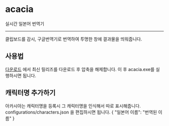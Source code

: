 # acacia
실시간 일본어 번역기

---
클립보드를 감시, 구글번역기로 번역하여 투명한 창에 결과물을 띄워줍니다.

## 사용법
[다운로드](https://github.com/HelloWorld017/releases/) 에서 최신 릴리즈를 다운로드 후 압축을 해제합니다.
이 후 acacia.exe를 실행하시면 됩니다.

## 캐릭터명 추가하기
아카시아는 캐릭터명을 등록시 그 캐릭터명을 인식해서 따로 표시해줍니다. configurations/characters.json 을 편집하시면 됩니다.
{
	"일본어 이름": "번역된 이름"
}
